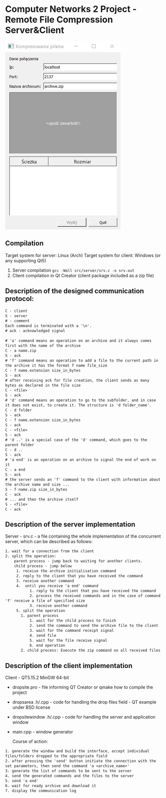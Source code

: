 # Computer Networks 2 Project - Remote File Compression Server&Client

![](./GUI.png)

## Compilation

Target system for server: Linux (Arch)
Target system for client: Windows (or any supporting Qt5)

1. Server compilation `gcc -Wall src/server/srv.c -o srv.out`
2. Client compilation in Qt Creator (client package included as a zip file)

## Description of the designed communication protocol:
```
C - client
S - server
# - comment
Each command is terminated with a '\n'.
# ack - acknowledged signal

# 'a' command means an operation on an archive and it always comes first with the name of the archive
C - a name.zip
S - ack
# 'f' command means an operation to add a file to the current path in the archive it has the format f name file_size
C - f name.extension size_in_bytes
S - ack
# after receiving ack for file creation, the client sends as many bytes as declared in the file size
C - <file>
S - ack
# 'd' command means an operation to go to the subfolder, and in case it does not exist, to create it. The structure is 'd folder_name'.
C - d folder
S - ack
C - f name.extension size_in_bytes
S - ack
C - <file>
S - ack
# 'd ..' is a special case of the 'd' command, which goes to the parent folder
C - d ..
S - ack
# 'a end' is an operation on an archive to signal the end of work on it
C - a end
S - ack
# the server sends an 'f' command to the client with information about the archive name and size ...
S - f name.zip size_in_bytes
C - ack
# ... and then the archive itself
S - <file>
C - ack
```


## Description of the server implementation
Server - srv.c - a file containing the whole implementation of the concurrent server, which can be described as follows:
```
1. wait for a connection from the client
2. split the operation:
    parent process - jump back to waiting for another clients.
    child process - jump below
     1. receive the archive initialisation command
     2. reply to the client that you have received the command
     3. receive another command
     4.  until you receive 'a end' command
           1. reply to the client that you have received the command
           2. process the received commands and in the case of command 'f' receive a file of specified size
           3. receive another command
     5. split the operation
       1. parent process
           1. wait for the child process to finish
           2. send the command to send the archive file to the client
           3. wait for the command receipt signal
           4. send file
           5. wait for the file receive signal
           6. end operation
       2. child process: Execute the zip command on all received files
```
## Description of the client implementation
Client - QT5.15.2 MinGW 64-bit
* dropsite.pro - file informing QT Creator or qmake how to compile the project
* dropsarea .h/.cpp - code for handling the drop files field - QT example under BSD license
* dropsitewindow .h/.cpp - code for handling the server and application window 
* main.cpp - window generator


    Course of action:
```
1. generate the window and build the interface, accept individual files/folders dropped to the appropriate field
2. after pressing the 'send' button initiate the connection with the set parameters, then send the command 'a <archive_name>'
3. generate the list of commands to be sent to the server
4. send the generated commands and the files to the server
5. send 'a end'
6. wait for ready archive and download it
7. display the communication log
```
